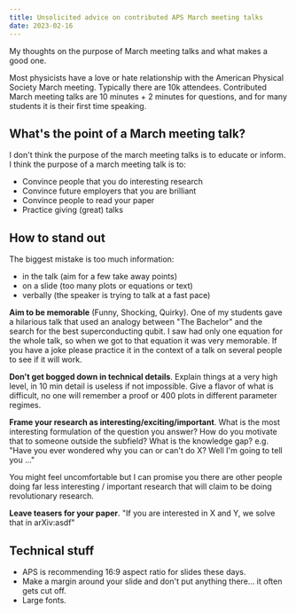 ```yaml
---
title: Unsolicited advice on contributed APS March meeting talks
date: 2023-02-16
---
```


My thoughts on the purpose of March meeting talks and what makes a good one.
<!--more-->


Most physicists have a love or hate relationship with the American Physical Society March meeting. Typically there are 10k attendees.  Contributed March meeting talks are 10 minutes + 2 minutes for questions, and for many students it is their first time speaking.


## What's the point of a March meeting talk?

I don't think the purpose of the march meeting talks is to educate or inform.
I think the purpose of a march meeting talk is to: 

- Convince people that you do interesting research 
- Convince future employers that you are brilliant 
- Convince people to read your paper
- Practice giving (great) talks



## How to stand out

The biggest mistake is too much information:

- in the talk (aim for a few take away points)
- on a slide (too many plots or equations or text)
- verbally (the speaker is trying to talk at a fast pace) 


**Aim to be memorable** (Funny, Shocking, Quirky). One of my students gave a hilarious talk that used an analogy between "The Bachelor" and the search for the best superconducting qubit. I saw had only one equation for the whole talk, so when we got to that equation it was very memorable. If you have a joke please practice it in the context of a talk on several people to see if it will work.

**Don't get bogged down in technical details**. Explain things at a very high level, in 10 min detail is useless if not impossible. Give a flavor of what is difficult, no one will remember a proof or 400 plots in different parameter regimes.


**Frame your research as interesting/exciting/important**. What is the most interesting formulation of the question you answer? How do you motivate that to someone outside the subfield? What is the knowledge gap? e.g. "Have you ever wondered why you can or can't do X? Well I'm going to tell you ..."  

You might feel uncomfortable but I can promise you there are other people doing far less interesting / important research that will claim to be doing revolutionary research.

**Leave teasers for your paper**. "If you are interested in X and Y, we solve that in arXiv:asdf"

## Technical stuff

- APS is recommending 16:9 aspect ratio for slides these days.
- Make a margin around your slide and don't put anything there... it often gets cut off.
- Large fonts.

